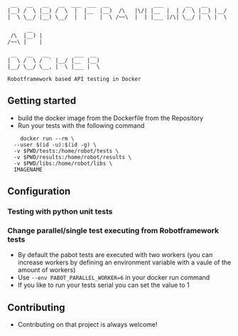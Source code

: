 ```
 __   __   __   __  ___  ___  __              ___       __   __       
|__) /  \ |__) /  \  |  |__  |__)  /\   |\/| |__  |  | /  \ |__) |__/ 
|  \ \__/ |__) \__/  |  |    |  \ /~~\  |  | |___ |/\| \__/ |  \ |  \ 
                                                                     
      __                                                              
 /\  |__) |                                                           
/~~\ |    |                                                           
                                                                      
 __   __   __        ___  __                                          
|  \ /  \ /  ` |__/ |__  |__)                                         
|__/ \__/ \__, |  \ |___ |  \                                         

Robotframework based API testing in Docker                                                                      
```
## Getting started ##
- build the docker image from the Dockerfile from the Repository
- Run your tests with the following command

```docker
    docker run --rm \
  --user $(id -u):$(id -g) \
  -v $PWD/tests:/home/robot/tests \
  -v $PWD/results:/home/robot/results \
  -v $PWD/libs:/home/robot/libs \
  IMAGENAME
```
## Configuration ##

### Testing with python unit tests ### 

### Change parallel/single test executing from Robotframework tests ###

- By default the pabot tests are executed with two workers (you can increase workers by defining an environment variable with a vaule of the amount of workers)
- Use `--env PABOT_PARALLEL_WORKER=6` in your docker run command
- If you like to run your tests serial you can set the value to 1

## Contributing ##
- Contributing on that project is always welcome!